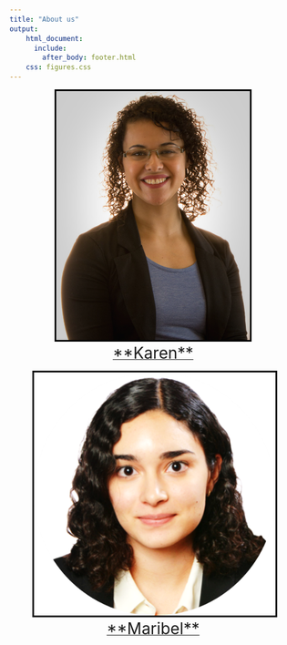 ```yaml
--- 
title: "About us"
output: 
    html_document:
      include:
        after_body: footer.html
    css: figures.css
---
```

<script src="https://kit.fontawesome.com/0af1a424a5.js" crossorigin="anonymous"></script>

<div class="row">
<div class="col-md-6">

<figure>
<center>
<a href="karen.html">
<img src="images/karen.png" alt="Karen" style="width:80%; border: 3px solid black">
<figcaption>
<span style="font-size: 2em">**Karen**</span>
</center>
</figcaption>
</a>
</figure>
</div>

<div class="col-md-6">
<figure>
<a href="maribel.html">
<center>
<img src="images/maribel.png" alt="Maribel" style="border: 3px solid black">
<figcaption>
<span style="font-size: 2em">**Maribel**</span>
</center>
</figcaption>
</a>
</figure>
</div>

</div>